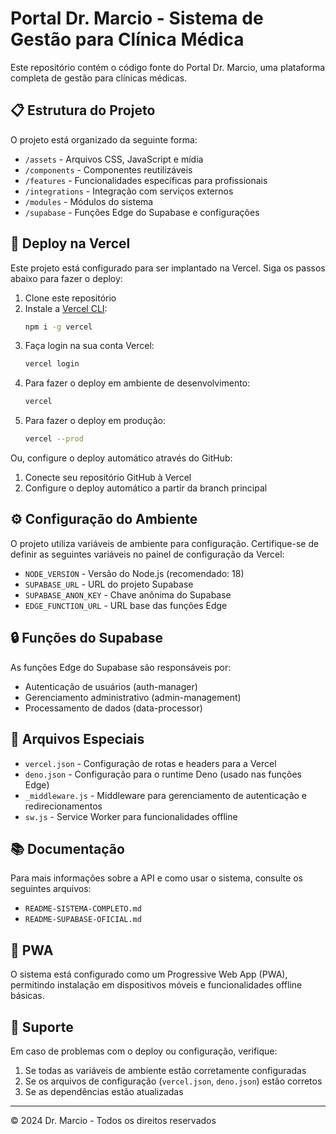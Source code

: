 # Portal Dr. Marcio - Sistema de Gestão para Clínica Médica

Este repositório contém o código fonte do Portal Dr. Marcio, uma plataforma completa de gestão para clínicas médicas.

## 📋 Estrutura do Projeto

O projeto está organizado da seguinte forma:

- `/assets` - Arquivos CSS, JavaScript e mídia
- `/components` - Componentes reutilizáveis
- `/features` - Funcionalidades específicas para profissionais
- `/integrations` - Integração com serviços externos
- `/modules` - Módulos do sistema
- `/supabase` - Funções Edge do Supabase e configurações

## 🚀 Deploy na Vercel

Este projeto está configurado para ser implantado na Vercel. Siga os passos abaixo para fazer o deploy:

1. Clone este repositório
2. Instale a [Vercel CLI](https://vercel.com/cli):
   ```bash
   npm i -g vercel
   ```
3. Faça login na sua conta Vercel:
   ```bash
   vercel login
   ```
4. Para fazer o deploy em ambiente de desenvolvimento:
   ```bash
   vercel
   ```
5. Para fazer o deploy em produção:
   ```bash
   vercel --prod
   ```

Ou, configure o deploy automático através do GitHub:

1. Conecte seu repositório GitHub à Vercel
2. Configure o deploy automático a partir da branch principal

## ⚙️ Configuração do Ambiente

O projeto utiliza variáveis de ambiente para configuração. Certifique-se de definir as seguintes variáveis no painel de configuração da Vercel:

- `NODE_VERSION` - Versão do Node.js (recomendado: 18)
- `SUPABASE_URL` - URL do projeto Supabase
- `SUPABASE_ANON_KEY` - Chave anônima do Supabase
- `EDGE_FUNCTION_URL` - URL base das funções Edge

## 🔒 Funções do Supabase

As funções Edge do Supabase são responsáveis por:

- Autenticação de usuários (auth-manager)
- Gerenciamento administrativo (admin-management)
- Processamento de dados (data-processor)

## 📄 Arquivos Especiais

- `vercel.json` - Configuração de rotas e headers para a Vercel
- `deno.json` - Configuração para o runtime Deno (usado nas funções Edge)
- `_middleware.js` - Middleware para gerenciamento de autenticação e redirecionamentos
- `sw.js` - Service Worker para funcionalidades offline

## 📚 Documentação

Para mais informações sobre a API e como usar o sistema, consulte os seguintes arquivos:

- `README-SISTEMA-COMPLETO.md`
- `README-SUPABASE-OFICIAL.md`

## 📱 PWA

O sistema está configurado como um Progressive Web App (PWA), permitindo instalação em dispositivos móveis e funcionalidades offline básicas.

## 🔧 Suporte

Em caso de problemas com o deploy ou configuração, verifique:

1. Se todas as variáveis de ambiente estão corretamente configuradas
2. Se os arquivos de configuração (`vercel.json`, `deno.json`) estão corretos
3. Se as dependências estão atualizadas

---

© 2024 Dr. Marcio - Todos os direitos reservados

